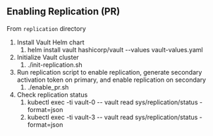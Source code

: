 ## Enabling Replication (PR) 

From `replication` directory

1. Install Vault Helm chart
   1. helm install vault hashicorp/vault --values vault-values.yaml
2. Initialize Vault cluster
   1. ./init-replication.sh
3. Run replication script to enable replication, generate secondary activation token on primary, and enable replication on secondary
   1. ./enable_pr.sh
4. Check replication status
   1. kubectl exec -ti vault-0 -- vault read sys/replication/status -format=json
   2. kubectl exec -ti vault-3 -- vault read sys/replication/status -format=json